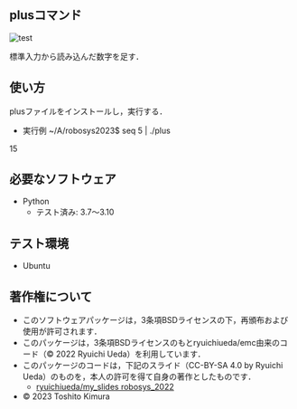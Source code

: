 ## plusコマンド

![test](https://github.com/oO0x4x0Oo/robosys2023/actions/workflows/test.yml/badge.svg)

標準入力から読み込んだ数字を足す．

## 使い方
plusファイルをインストールし，実行する．
* 実行例
 ~/A/robosys2023$ seq 5 | ./plus
 
 15 

## 必要なソフトウェア
* Python
  * テスト済み: 3.7～3.10

## テスト環境
* Ubuntu

## 著作権について
* このソフトウェアパッケージは，3条項BSDライセンスの下，再頒布および使用が許可されます．
* このパッケージは，3条項BSDライセンスのもとryuichiueda/emc由来のコード（© 2022 Ryuichi Ueda）を利用しています．
* このパッケージのコードは，下記のスライド（CC-BY-SA 4.0 by Ryuichi Ueda）のものを，本人の許可を得て自身の著作としたものです．
     * [ryuichiueda/my_slides robosys_2022](https://github.com/ryuichiueda/my_slides/tree/master/robosys_2022)
* © 2023 Toshito Kimura

